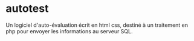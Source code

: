 # autotest
Un logiciel d'auto-évaluation écrit en html css, destiné à un traitement en php pour envoyer les informations au serveur SQL. 
